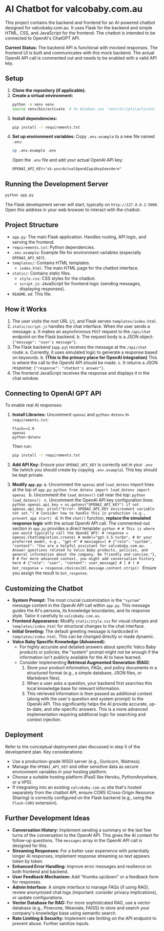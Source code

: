 # AI Chatbot for valcobaby.com.au

This project contains the backend and frontend for an AI-powered chatbot designed for valcobaby.com.au. It uses Flask for the backend and simple HTML, CSS, and JavaScript for the frontend. The chatbot is intended to be connected to OpenAI's ChatGPT API.

**Current Status:** The backend API is functional with mocked responses. The frontend UI is built and communicates with this mock backend. The actual OpenAI API call is commented out and needs to be enabled with a valid API key.

## Setup

1.  **Clone the repository (if applicable).**
2.  **Create a virtual environment:**
    ```bash
    python -m venv venv
    source venv/bin/activate  # On Windows use `venv\Scripts\activate`
    ```
3.  **Install dependencies:**
    ```bash
    pip install -r requirements.txt
    ```
4.  **Set up environment variables:**
    Copy `.env.example` to a new file named `.env`:
    ```bash
    cp .env.example .env
    ```
    Open the `.env` file and add your actual OpenAI API key:
    ```
    OPENAI_API_KEY="sk-yourActualOpenAIapiKeyGoesHere"
    ```

## Running the Development Server

```bash
python app.py
```

The Flask development server will start, typically on `http://127.0.0.1:5000`.
Open this address in your web browser to interact with the chatbot.

## Project Structure

-   `app.py`: The main Flask application. Handles routing, API logic, and serving the frontend.
-   `requirements.txt`: Python dependencies.
-   `.env.example`: Example file for environment variables (especially `OPENAI_API_KEY`).
-   `templates/`: Contains HTML templates.
    -   `index.html`: The main HTML page for the chatbot interface.
-   `static/`: Contains static files.
    -   `style.css`: CSS styles for the chatbot.
    -   `script.js`: JavaScript for frontend logic (sending messages, displaying responses).
-   `README.md`: This file.

## How it Works

1.  The user visits the root URL (`/`), and Flask serves `templates/index.html`.
2.  `static/script.js` handles the chat interface. When the user sends a message:
    a.  It makes an asynchronous `POST` request to the `/api/chat` endpoint on the Flask backend.
    b.  The request body is a JSON object: `{"message": "user's message"}`.
3.  The Flask backend (`app.py`) receives the message at the `/api/chat` route:
    a.  Currently, it uses simulated logic to generate a response based on keywords.
    b.  **(This is the primary place for OpenAI integration)** This is where the call to the OpenAI API should be made.
    c.  It returns a JSON response: `{"response": "chatbot's answer"}`.
4.  The frontend JavaScript receives the response and displays it in the chat window.

## Connecting to OpenAI GPT API

To enable real AI responses:

1.  **Install Libraries:**
    Uncomment `openai` and `python-dotenv` in `requirements.txt`:
    ```
    Flask>=2.0
    openai
    python-dotenv
    ```
    Then run:
    ```bash
    pip install -r requirements.txt
    ```

2.  **Add API Key:**
    Ensure your `OPENAI_API_KEY` is correctly set in your `.env` file (which you should create by copying `.env.example`). This key should be kept private.

3.  **Modify `app.py`:**
    a.  Uncomment the `openai` and `load_dotenv` import lines at the top of `app.py`:
        ```python
        from dotenv import load_dotenv
        import openai
        ```
    b.  Uncomment the `load_dotenv()` call near the top:
        ```python
        load_dotenv()
        ```
    c.  Uncomment the OpenAI API key configuration lines:
        ```python
        openai.api_key = os.getenv("OPENAI_API_KEY")
        if not openai.api_key:
            print("Error: OPENAI_API_KEY environment variable not set.")
            # Consider how to handle this in production (e.g., prevent app start)
        ```
    d.  In the `chat()` function, **replace the simulated response logic** with the actual OpenAI API call. The commented-out section in `app.py` provides a direct template:
        ```python
        # # This is where you would typically call the OpenAI API:
        # response = openai.ChatCompletion.create(
        # model="gpt-3.5-turbo", # Or your preferred model, e.g., "gpt-4"
        # messages=[
        # {"role": "system", "content": "You are a helpful assistant for valcobaby.com.au. Answer questions related to Valco Baby products, policies, and general information about the company. Be friendly and concise."},
        # # For more advanced context, you might add conversation history here
        # {"role": "user", "content": user_message}
        # ]
        # )
        # bot_response = response.choices[0].message.content.strip()
        ```
        Ensure you assign the result to `bot_response`.

## Customizing the Chatbot

*   **System Prompt:** The most crucial customization is the `"system"` message content in the OpenAI API call within `app.py`. This message guides the AI's persona, its knowledge boundaries, and its response style. Tailor it carefully to `valcobaby.com.au`.
*   **Frontend Appearance:** Modify `static/style.css` for visual changes and `templates/index.html` for structural changes to the chat interface.
*   **Initial Greeting:** The default greeting message is hardcoded in `templates/index.html`. This can be changed directly or made dynamic.
*   **Valco Baby Specific Knowledge (Advanced):**
    *   For highly accurate and detailed answers about specific Valco Baby products or policies, the "system" prompt might not be enough if the information isn't publicly available for the AI to have learned.
    *   Consider implementing **Retrieval Augmented Generation (RAG)**:
        1.  Store your product information, FAQs, and policy documents in a structured format (e.g., a simple database, JSON files, or Markdown files).
        2.  When a user asks a question, your backend first searches this local knowledge base for relevant information.
        3.  This retrieved information is then passed as additional context (along with the user's question and system prompt) to the OpenAI API. This significantly helps the AI provide accurate, up-to-date, and site-specific answers. This is a more advanced implementation requiring additional logic for searching and context injection.

## Deployment

Refer to the conceptual deployment plan discussed in step 5 of the development plan. Key considerations:
*   Use a production-grade WSGI server (e.g., Gunicorn, Waitress).
*   Manage the `OPENAI_API_KEY` and other sensitive data as secure environment variables in your hosting platform.
*   Choose a suitable hosting platform (PaaS like Heroku, PythonAnywhere, or a VPS).
*   If integrating into an existing `valcobaby.com.au` site that's hosted separately from the chatbot API, ensure CORS (Cross-Origin Resource Sharing) is correctly configured on the Flask backend (e.g., using the `Flask-CORS` extension).

## Further Development Ideas

*   **Conversation History:** Implement sending a summary or the last few turns of the conversation to the OpenAI API. This gives the AI context for follow-up questions. The `messages` array in the OpenAI API call is designed for this.
*   **Streaming Responses:** For a better user experience with potentially longer AI responses, implement response streaming so text appears token by token.
*   **Enhanced Error Handling:** Improve error messages and resilience on both frontend and backend.
*   **User Feedback Mechanism:** Add "thumbs up/down" or a feedback form for responses.
*   **Admin Interface:** A simple interface to manage FAQs (if using RAG), review anonymized chat logs (important: consider privacy implications), or update configurations.
*   **Vector Database for RAG:** For more sophisticated RAG, use a vector database (e.g., Pinecone, Weaviate, FAISS) to store and search your company's knowledge base using semantic search.
*   **Rate Limiting & Security:** Implement rate limiting on the API endpoint to prevent abuse. Further sanitize inputs.
